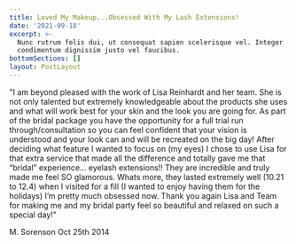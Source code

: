 ```yaml
---
title: Loved My Makeup...Obsessed With My Lash Extensions!
date: '2021-09-18'
excerpt: >-
  Nunc rutrum felis dui, ut consequat sapien scelerisque vel. Integer
  condimentum dignissim justo vel faucibus.
bottomSections: []
layout: PostLayout
---
```

"I am beyond pleased with the work of Lisa Reinhardt and her team. She is not only talented but extremely knowledgeable about the products she uses and what will work best for your skin and the look you are going for. As part of the bridal package you have the opportunity for a full trial run through/consultation so you can feel confident that your vision is understood and your look can and will be recreated on the big day!
After deciding what feature I wanted to focus on (my eyes) I chose to use Lisa for that extra service that made all the difference and totally gave me that “bridal” experience… eyelash extensions!! They are incredible and truly made me feel SO glamorous. Whats more, they lasted extremely well (10.21 to 12.4) when I visited for a fill (I wanted to enjoy having them for the holidays) I’m pretty much obsessed now.
Thank you again Lisa and Team for making me and my bridal party feel so beautiful and relaxed on such a special day!"

M. Sorenson Oct 25th 2014
